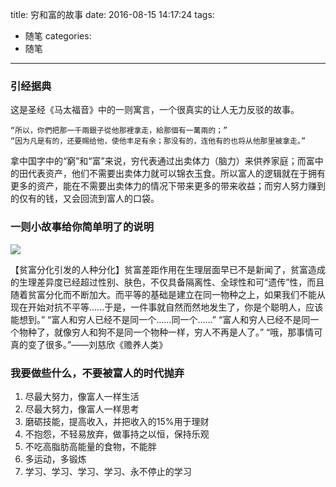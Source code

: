title: 穷和富的故事
date: 2016-08-15 14:17:24
tags:
- 随笔
categories:
- 随笔
---
### 引经据典

这是圣经《马太福音》中的一则寓言，一个很真实的让人无力反驳的故事。

    “所以，你們把那一千兩銀子從他那裡拿走，給那個有一萬兩的；”
    “因为凡是有的，还要赐给他，使他丰足有余；那没有的，连他有的也将从他那里被拿走。”
拿中国字中的“窮”和“富”来说，穷代表通过出卖体力（脑力）来供养家庭；而富中的田代表资产，他们不需要出卖体力就可以锦衣玉食。所以富人的逻辑就在于拥有更多的资产，能在不需要出卖体力的情况下带来更多的带来收益；而穷人努力赚到的仅有的钱，又会回流到富人的口袋。

### 一则小故事给你简单明了的说明
![](/images/2016/poor_and_rich.png) 

【贫富分化引发的人种分化】贫富差距作用在生理层面早已不是新闻了，贫富造成的生理差异度已经超过性别、肤色，不仅具备隔离性、全球性和可“遗传”性，而且随着贫富分化而不断加大。而平等的基础是建立在同一物种之上，如果我们不能从现在开始对抗不平等……于是，一件事就自然而然地发生了，你是个聪明人，应该能想到。” 
“富人和穷人已经不是同一个……同一个……” 
“富人和穷人已经不是同一个物种了，就像穷人和狗不是同一个物种一样，穷人不再是人了。” 
“哦，那事情可真的变了很多。”——刘慈欣《赡养人类》

### 我要做些什么，不要被富人的时代抛弃
1. 尽最大努力，像富人一样生活
2. 尽最大努力，像富人一样思考
3. 磨砺技能，提高收入，并把收入的15%用于理财
4. 不抱怨，不轻易放弃，做事持之以恒，保持乐观
5. 不吃高脂肪高能量的食物，不能胖
6. 多运动，多锻炼
6. 学习、学习、学习、学习、永不停止的学习
    

    


